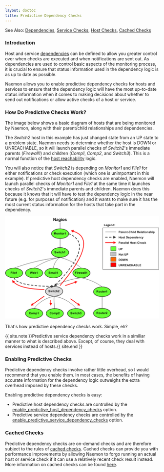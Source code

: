 ```yaml
---
layout: doctoc
title: Predictive Dependency Checks
---
```

<span class="glyphicon glyphicon-arrow-right"></span> See Also: <a href="dependencies.html">Dependencies</a>, <a href="servicechecks.html">Service Checks</a>, <a href="hostchecks.html">Host Checks</a>, <a href="cachedchecks.html">Cached Checks</a>

### Introduction

Host and service <a href="dependencies.html">dependencies</a> can be defined to allow you greater control over when checks are executed and when notifications are sent out.  As dependencies are used to control basic aspects of the monitoring process, it is crucial to ensure that status information used in the dependency logic is as up to date as possible.

Naemon allows you to enable predictive dependency checks for hosts and services to ensure that the dependency logic will have the most up-to-date status information when it comes to making decisions about whether to send out notifications or allow active checks of a host or service.

### How Do Predictive Checks Work?

The image below shows a basic diagram of hosts that are being monitored by Naemon, along with their parent/child relationships and dependencies.

The *Switch2* host in this example has just changed state from an UP state to a problem state.  Naemon needs to determine whether the host is DOWN or UNREACHABLE, so it will launch parallel checks of *Switch2*'s immediate parents (*Firewall1*) and children (*Comp1*, *Comp2*, and *Switch3*).  This is a normal function of the <a href="networkreachability.html">host reachability</a> logic.

You will also notice that *Switch2* is depending on *Monitor1* and *File1* for either notifications or check execution (which one is unimportant in this example).  If predictive host dependency checks are enabled, Naemon will launch parallel checks of *Monitor1* and *File1* at the same time it launches checks of *Switch2*'s immediate parents and children.  Naemon does this because it knows that it will have to test the dependency logic in the near future (e.g. for purposes of notification) and it wants to make sure it has the most current status information for the hosts that take part in the dependency.

<img src="/images/predictive-dependency-checks.png" border="0" alt="Predictive Dependency Checks" title="Predictive Dependency Checks">

That's how predictive dependency checks work.  Simple, eh?

{{ site.note }}Predictive service dependency checks work in a similiar manner to what is described above.  Except, of course, they deal with services instead of hosts.{{ site.end }}

### Enabling Predictive Checks

Predictive dependency checks involve rather little overhead, so I would recommend that you enable them.  In most cases, the benefits of having accurate information for the dependency logic outweighs the extra overhead imposed by these checks.

Enabling predictive dependency checks is easy:

<ul>
<li>Predictive host dependency checks are controlled by the <a href="configmain.html#enable_predictive_host_dependency_checks">enable_predictive_host_dependency_checks</a> option.</li>
<li>Predictive service dependency checks are controlled by the <a href="configmain.html#enable_predictive_service_dependency_checks">enable_predictive_service_dependency_checks</a> option.</li>
</ul>

### Cached Checks

Predictive dependency checks are on-demand checks and are therefore subject to the rules of <a href="cachedchecks.html">cached checks</a>.  Cached checks can provide you with performance improvements by allowing Naemon to forgo running an actual host or service check if it can use a relatively recent check result instead.  More information on cached checks can be found <a href="cachedchecks.html">here</a>.
